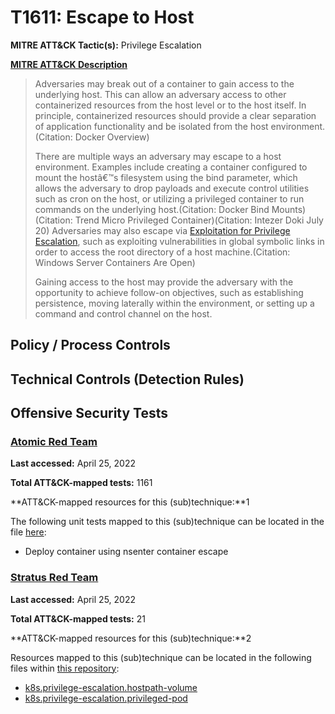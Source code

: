 # T1611: Escape to Host
**MITRE ATT&CK Tactic(s):** Privilege Escalation

**[MITRE ATT&CK Description](https://attack.mitre.org/techniques/T1611)**
<blockquote>Adversaries may break out of a container to gain access to the underlying host. This can allow an adversary access to other containerized resources from the host level or to the host itself. In principle, containerized resources should provide a clear separation of application functionality and be isolated from the host environment.(Citation: Docker Overview)

There are multiple ways an adversary may escape to a host environment. Examples include creating a container configured to mount the hostâ€™s filesystem using the bind parameter, which allows the adversary to drop payloads and execute control utilities such as cron on the host, or utilizing a privileged container to run commands on the underlying host.(Citation: Docker Bind Mounts)(Citation: Trend Micro Privileged Container)(Citation: Intezer Doki July 20) Adversaries may also escape via [Exploitation for Privilege Escalation](https://attack.mitre.org/techniques/T1068), such as exploiting vulnerabilities in global symbolic links in order to access the root directory of a host machine.(Citation: Windows Server Containers Are Open)

Gaining access to the host may provide the adversary with the opportunity to achieve follow-on objectives, such as establishing persistence, moving laterally within the environment, or setting up a command and control channel on the host.</blockquote>
## Policy / Process Controls
## Technical Controls (Detection Rules)

## Offensive Security Tests
### [Atomic Red Team](https://github.com/redcanaryco/atomic-red-team)
**Last accessed:** April 25, 2022

**Total ATT&CK-mapped tests:** 1161

**ATT&CK-mapped resources for this (sub)technique:**1

The following unit tests mapped to this (sub)technique can be located in the file [here](https://github.com/redcanaryco/atomic-red-team/tree/master/atomics/T1611/T1611.yaml):

* Deploy container using nsenter container escape

### [Stratus Red Team](https://github.com/DataDog/stratus-red-team/)
**Last accessed:** April 25, 2022

**Total ATT&CK-mapped tests:** 21

**ATT&CK-mapped resources for this (sub)technique:**2

Resources mapped to this (sub)technique can be located in the following files within [this repository](https://stratus-red-team.cloud/attack-techniques/):

* [k8s.privilege-escalation.hostpath-volume](https://stratus-red-team.cloud/attack-techniques/k8s/k8s.privilege-escalation.hostpath-volume/)
* [k8s.privilege-escalation.privileged-pod](https://stratus-red-team.cloud/attack-techniques/k8s/k8s.privilege-escalation.privileged-pod/)

